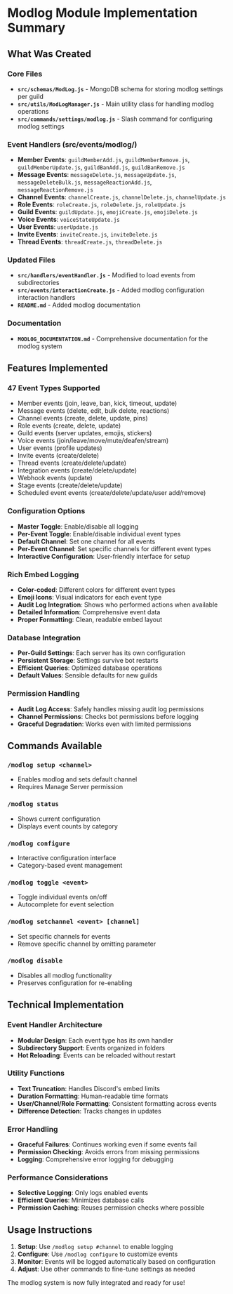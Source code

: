 # Modlog Module Implementation Summary

## What Was Created

### Core Files
- **`src/schemas/ModLog.js`** - MongoDB schema for storing modlog settings per guild
- **`src/utils/ModLogManager.js`** - Main utility class for handling modlog operations
- **`src/commands/settings/modlog.js`** - Slash command for configuring modlog settings

### Event Handlers (src/events/modlog/)
- **Member Events**: `guildMemberAdd.js`, `guildMemberRemove.js`, `guildMemberUpdate.js`, `guildBanAdd.js`, `guildBanRemove.js`
- **Message Events**: `messageDelete.js`, `messageUpdate.js`, `messageDeleteBulk.js`, `messageReactionAdd.js`, `messageReactionRemove.js`
- **Channel Events**: `channelCreate.js`, `channelDelete.js`, `channelUpdate.js`
- **Role Events**: `roleCreate.js`, `roleDelete.js`, `roleUpdate.js`
- **Guild Events**: `guildUpdate.js`, `emojiCreate.js`, `emojiDelete.js`
- **Voice Events**: `voiceStateUpdate.js`
- **User Events**: `userUpdate.js`
- **Invite Events**: `inviteCreate.js`, `inviteDelete.js`
- **Thread Events**: `threadCreate.js`, `threadDelete.js`

### Updated Files
- **`src/handlers/eventHandler.js`** - Modified to load events from subdirectories
- **`src/events/interactionCreate.js`** - Added modlog configuration interaction handlers
- **`README.md`** - Added modlog documentation

### Documentation
- **`MODLOG_DOCUMENTATION.md`** - Comprehensive documentation for the modlog system

## Features Implemented

### 47 Event Types Supported
- Member events (join, leave, ban, kick, timeout, update)
- Message events (delete, edit, bulk delete, reactions)
- Channel events (create, delete, update, pins)
- Role events (create, delete, update)
- Guild events (server updates, emojis, stickers)
- Voice events (join/leave/move/mute/deafen/stream)
- User events (profile updates)
- Invite events (create/delete)
- Thread events (create/delete/update)
- Integration events (create/delete/update)
- Webhook events (update)
- Stage events (create/delete/update)
- Scheduled event events (create/delete/update/user add/remove)

### Configuration Options
- **Master Toggle**: Enable/disable all logging
- **Per-Event Toggle**: Enable/disable individual event types
- **Default Channel**: Set one channel for all events
- **Per-Event Channel**: Set specific channels for different event types
- **Interactive Configuration**: User-friendly interface for setup

### Rich Embed Logging
- **Color-coded**: Different colors for different event types
- **Emoji Icons**: Visual indicators for each event type
- **Audit Log Integration**: Shows who performed actions when available
- **Detailed Information**: Comprehensive event data
- **Proper Formatting**: Clean, readable embed layout

### Database Integration
- **Per-Guild Settings**: Each server has its own configuration
- **Persistent Storage**: Settings survive bot restarts
- **Efficient Queries**: Optimized database operations
- **Default Values**: Sensible defaults for new guilds

### Permission Handling
- **Audit Log Access**: Safely handles missing audit log permissions
- **Channel Permissions**: Checks bot permissions before logging
- **Graceful Degradation**: Works even with limited permissions

## Commands Available

### `/modlog setup <channel>`
- Enables modlog and sets default channel
- Requires Manage Server permission

### `/modlog status`
- Shows current configuration
- Displays event counts by category

### `/modlog configure`
- Interactive configuration interface
- Category-based event management

### `/modlog toggle <event>`
- Toggle individual events on/off
- Autocomplete for event selection

### `/modlog setchannel <event> [channel]`
- Set specific channels for events
- Remove specific channel by omitting parameter

### `/modlog disable`
- Disables all modlog functionality
- Preserves configuration for re-enabling

## Technical Implementation

### Event Handler Architecture
- **Modular Design**: Each event type has its own handler
- **Subdirectory Support**: Events organized in folders
- **Hot Reloading**: Events can be reloaded without restart

### Utility Functions
- **Text Truncation**: Handles Discord's embed limits
- **Duration Formatting**: Human-readable time formats
- **User/Channel/Role Formatting**: Consistent formatting across events
- **Difference Detection**: Tracks changes in updates

### Error Handling
- **Graceful Failures**: Continues working even if some events fail
- **Permission Checking**: Avoids errors from missing permissions
- **Logging**: Comprehensive error logging for debugging

### Performance Considerations
- **Selective Logging**: Only logs enabled events
- **Efficient Queries**: Minimizes database calls
- **Permission Caching**: Reuses permission checks where possible

## Usage Instructions

1. **Setup**: Use `/modlog setup #channel` to enable logging
2. **Configure**: Use `/modlog configure` to customize events
3. **Monitor**: Events will be logged automatically based on configuration
4. **Adjust**: Use other commands to fine-tune settings as needed

The modlog system is now fully integrated and ready for use!

